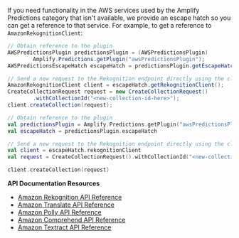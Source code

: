 If you need functionality in the AWS services used by the Amplify Predictions category that isn't available, we provide an escape hatch so you can get a reference to that service. For example, to get a reference to `AmazonRekognitionClient`:

<amplify-block-switcher> <amplify-block name="Java">

```java
// Obtain reference to the plugin
AWSPredictionsPlugin predictionsPlugin = (AWSPredictionsPlugin)
        Amplify.Predictions.getPlugin("awsPredictionsPlugin");
AWSPredictionsEscapeHatch escapeHatch = predictionsPlugin.getEscapeHatch();

// Send a new request to the Rekognition endpoint directly using the client
AmazonRekognitionClient client = escapeHatch.getRekognitionClient();
CreateCollectionRequest request = new CreateCollectionRequest()
        .withCollectionId("<new-collection-id-here>");
client.createCollection(request);
```

</amplify-block> <amplify-block name="Kotlin">

```kotlin
// Obtain reference to the plugin
val predictionsPlugin = Amplify.Predictions.getPlugin("awsPredictionsPlugin") as AWSPredictionsPlugin
val escapeHatch = predictionsPlugin.escapeHatch

// Send a new request to the Rekognition endpoint directly using the client
val client = escapeHatch.rekognitionClient
val request = CreateCollectionRequest().withCollectionId("<new-collection-id-here>")

client.createCollection(request)
```

</amplify-block> </amplify-block-switcher>

**API Documentation Resources**

* [Amazon Rekognition API Reference](https://docs.aws.amazon.com/rekognition/latest/dg/API_Reference.html)
* [Amazon Translate API Reference](https://docs.aws.amazon.com/translate/latest/dg/API_Reference.html)
* [Amazon Polly API Reference](https://docs.aws.amazon.com/polly/latest/dg/API_Reference.html)
* [Amazon Comprehend API Reference](https://docs.aws.amazon.com/comprehend/latest/dg/API_Reference.html)
* [Amazon Textract API Reference](https://docs.aws.amazon.com/textract/latest/dg/API_Reference.html)